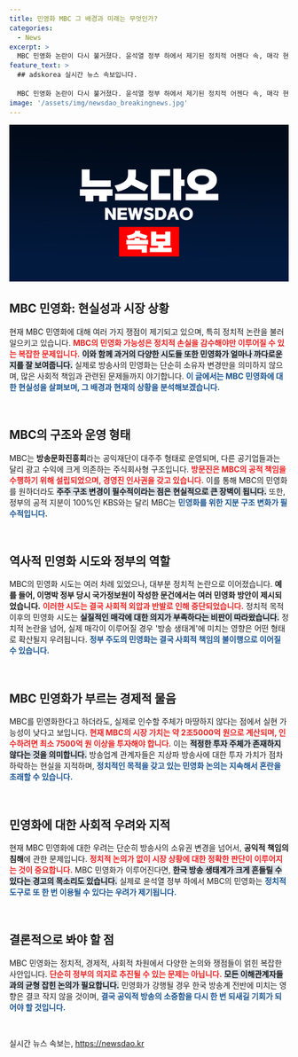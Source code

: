 ```yaml
---
title: 민영화 MBC 그 배경과 미래는 무엇인가?
categories:
  - News
excerpt: >
  MBC 민영화 논란이 다시 불거졌다. 윤석열 정부 하에서 제기된 정치적 어젠다 속, 매각 현실성과 시장의 반응은 냉혹하다. 과연 MBC는 민간 손에 넘어가게 될까?
feature_text: >
  ## adskorea 실시간 뉴스 속보입니다.

  MBC 민영화 논란이 다시 불거졌다. 윤석열 정부 하에서 제기된 정치적 어젠다 속, 매각 현실성과 시장의 반응은 냉혹하다. 과연 MBC는 민간 손에 넘어가게 될까?
image: '/assets/img/newsdao_breakingnews.jpg'
---
```


<p><img src="/assets/img/newsdao_breakingnews.jpg" alt="adskorea 속보" /></p>

<h2 data-ke-size="size26">MBC 민영화: 현실성과 시장 상황</h2>

<p data-ke-size="size16">현재 MBC 민영화에 대해 여러 가지 쟁점이 제기되고 있으며, 특히 정치적 논란을 불러일으키고 있습니다. <b><span style="color: #ee2323;">MBC의 민영화 가능성은 정치적 손실을 감수해야만 이루어질 수 있는 복잡한 문제입니다.</span></b> <b><span style="background-color: #21538527;">이와 함께 과거의 다양한 시도들 또한 민영화가 얼마나 까다로운지를 잘 보여줍니다.</span></b> 실제로 방송사의 민영화는 단순히 소유자 변경만을 의미하지 않으며, 많은 사회적 책임과 관련된 문제들까지 야기합니다. <b><span style="color: #1a5490;">이 글에서는 MBC 민영화에 대한 현실성을 살펴보며, 그 배경과 현재의 상황을 분석해보겠습니다.</span></b></p>

<p data-ke-size="size16">&nbsp;</p>

<h2 data-ke-size="size26">MBC의 구조와 운영 형태</h2>

<p data-ke-size="size16">MBC는 <b>방송문화진흥회</b>라는 공익재단이 대주주 형태로 운영되며, 다른 공기업들과는 달리 광고 수익에 크게 의존하는 주식회사형 구조입니다. <b><span style="color: #ee2323;">방문진은 MBC의 공적 책임을 수행하기 위해 설립되었으며, 경영진 인사권을 갖고 있습니다.</span></b> 이를 통해 MBC의 민영화를 원하더라도 <b><span style="background-color: #21538527;">주주 구조 변경이 필수적이라는 점은 현실적으로 큰 장벽이 됩니다.</span></b> 또한, 정부의 공적 지분이 100%인 KBS와는 달리 MBC는 <b><span style="color: #1a5490;">민영화를 위한 지분 구조 변화가 필수적입니다.</span></b></p>

<p data-ke-size="size16">&nbsp;</p>

<h2 data-ke-size="size26">역사적 민영화 시도와 정부의 역할</h2>

<p data-ke-size="size16">MBC의 민영화 시도는 여러 차례 있었으나, 대부분 정치적 논란으로 이어졌습니다. <b>예를 들어, 이명박 정부 당시 국가정보원이 작성한 문건에서는 여러 민영화 방안이 제시되었습니다.</b> <b><span style="color: #ee2323;">이러한 시도는 결국 사회적 외압과 반발로 인해 중단되었습니다.</span></b> 정치적 목적 이후의 민영화 시도는 <b><span style="background-color: #21538527;">실질적인 매각에 대한 의지가 부족하다는 비판이 따라왔습니다.</span></b> 정치적 논란을 넘어, 실제 매각이 이루어질 경우 '방송 생태계'에 미치는 영향은 어떤 형태로 확산될지 우려됩니다. <b><span style="color: #1a5490;">정부 주도의 민영화는 결국 사회적 책임의 불이행으로 이어질 수 있습니다.</span></b></p>

<p data-ke-size="size16">&nbsp;</p>

<h2 data-ke-size="size26">MBC 민영화가 부르는 경제적 물음</h2>

<p data-ke-size="size16">MBC를 민영화한다고 하더라도, 실제로 인수할 주체가 마땅하지 않다는 점에서 실현 가능성이 낮다고 보입니다. <b><span style="color: #ee2323;">현재 MBC의 시장 가치는 약 2조5000억 원으로 계산되며, 인수하려면 최소 7500억 원 이상을 투자해야 합니다.</span></b> 이는 <b><span style="background-color: #21538527;">적정한 투자 주체가 존재하지 않다는 것을 의미합니다.</span></b> 방송업계 관계자들은 지상파 방송사에 대한 투자 가치가 점차 하락하는 현실을 지적하며, <b><span style="color: #1a5490;">정치적인 목적을 갖고 있는 민영화 논의는 지속해서 혼란을 초래할 수 있습니다.</span></b></p>

<p data-ke-size="size16">&nbsp;</p>

<h2 data-ke-size="size26">민영화에 대한 사회적 우려와 지적</h2>

<p data-ke-size="size16">현재 MBC 민영화에 대한 우려는 단순히 방송사의 소유권 변경을 넘어서, <b>공익적 책임의 침해</b>에 관한 문제입니다. <b><span style="color: #ee2323;">정치적 논의가 없이 시장 상황에 대한 정확한 판단이 이루어지는 것이 중요합니다.</span></b> MBC 민영화가 이루어진다면, <b><span style="background-color: #21538527;">한국 방송 생태계가 크게 흔들릴 수 있다는 경고의 목소리도 있습니다.</span></b> 실제로 윤석열 정부 하에서 MBC의 민영화는 <b><span style="color: #1a5490;">정치적 도구로 또 한 번 이용될 수 있다는 우려가 제기됩니다.</span></b></p>

<p data-ke-size="size16">&nbsp;</p>

<h2 data-ke-size="size26">결론적으로 봐야 할 점</h2>

<p data-ke-size="size16">MBC 민영화는 정치적, 경제적, 사회적 차원에서 다양한 논의와 쟁점들이 얽힌 복잡한 사안입니다. <b><span style="color: #ee2323;">단순히 정부의 의지로 추진될 수 있는 문제는 아닙니다.</span></b> <b><span style="background-color: #21538527;">모든 이해관계자들과의 균형 잡힌 논의가 필요합니다.</span></b> 민영화가 강행될 경우 한국 방송계 전반에 미치는 영향은 결코 작지 않을 것이며, <b><span style="color: #1a5490;">결국 공익적 방송의 소중함을 다시 한 번 되새길 기회가 되어야 할 것입니다.</span></b></p>

<p data-ke-size="size16">&nbsp;</p>
실시간 뉴스 속보는, <a href="https://newsdao.kr" rel="dofollow">https://newsdao.kr</a>


